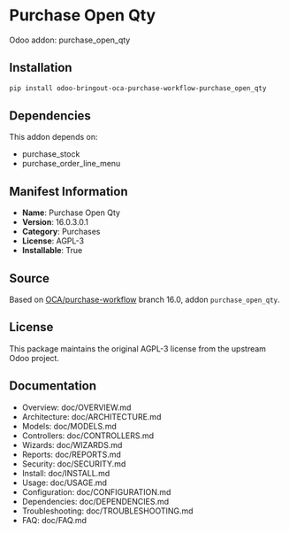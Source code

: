 # Purchase Open Qty

Odoo addon: purchase_open_qty

## Installation

```bash
pip install odoo-bringout-oca-purchase-workflow-purchase_open_qty
```

## Dependencies

This addon depends on:
- purchase_stock
- purchase_order_line_menu

## Manifest Information

- **Name**: Purchase Open Qty
- **Version**: 16.0.3.0.1
- **Category**: Purchases
- **License**: AGPL-3
- **Installable**: True

## Source

Based on [OCA/purchase-workflow](https://github.com/OCA/purchase-workflow) branch 16.0, addon `purchase_open_qty`.

## License

This package maintains the original AGPL-3 license from the upstream Odoo project.

## Documentation

- Overview: doc/OVERVIEW.md
- Architecture: doc/ARCHITECTURE.md
- Models: doc/MODELS.md
- Controllers: doc/CONTROLLERS.md
- Wizards: doc/WIZARDS.md
- Reports: doc/REPORTS.md
- Security: doc/SECURITY.md
- Install: doc/INSTALL.md
- Usage: doc/USAGE.md
- Configuration: doc/CONFIGURATION.md
- Dependencies: doc/DEPENDENCIES.md
- Troubleshooting: doc/TROUBLESHOOTING.md
- FAQ: doc/FAQ.md
